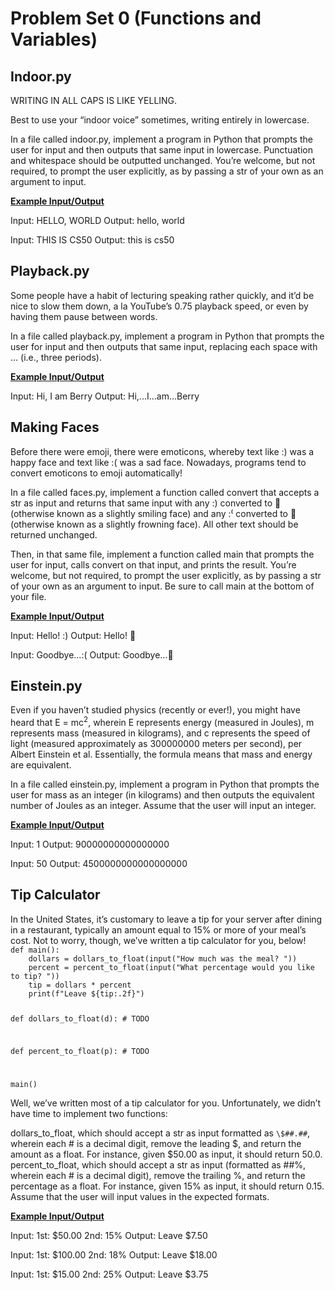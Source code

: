 # Problem Set 0 (Functions and Variables)

<h2> Indoor.py </h2>
WRITING IN ALL CAPS IS LIKE YELLING.

Best to use your “indoor voice” sometimes, writing entirely in lowercase.

In a file called indoor.py, implement a program in Python that prompts the user for input and then outputs that same input in lowercase. Punctuation and whitespace should be outputted unchanged. You’re welcome, but not required, to prompt the user explicitly, as by passing a str of your own as an argument to input.


<strong><u> Example Input/Output </u></strong>

Input: HELLO, WORLD
Output: hello, world

Input: THIS IS CS50
Output: this is cs50


<h2> Playback.py </h2>
Some people have a habit of lecturing speaking rather quickly, and it’d be nice to slow them down, a la YouTube’s 0.75 playback speed, or even by having them pause between words.

In a file called playback.py, implement a program in Python that prompts the user for input and then outputs that same input, replacing each space with ... (i.e., three periods).

<strong><u> Example Input/Output </u></strong>

Input: Hi, I am Berry
Output: Hi,...I...am...Berry

<h2> Making Faces </h2>
Before there were emoji, there were emoticons, whereby text like :&#41; was a happy face and text like :( was a sad face. Nowadays, programs tend to convert emoticons to emoji automatically!

In a file called faces.py, implement a function called convert that accepts a str as input and returns that same input with any :) converted to 🙂 (otherwise known as a slightly smiling face) and any :&#x207D; converted to 🙁 (otherwise known as a slightly frowning face). All other text should be returned unchanged.

Then, in that same file, implement a function called main that prompts the user for input, calls convert on that input, and prints the result. You’re welcome, but not required, to prompt the user explicitly, as by passing a str of your own as an argument to input. Be sure to call main at the bottom of your file.

<strong><u> Example Input/Output </u></strong>

Input: Hello! :&#41;
Output: Hello! 🙂

Input: Goodbye...:(
Output: Goodbye...🙁

<h2> Einstein.py </h2>
Even if you haven’t studied physics (recently or ever!), you might have heard that E = mc<sup>2</sup>, wherein E represents energy (measured in Joules), m represents mass (measured in kilograms), and c represents the speed of light (measured approximately as 300000000 meters per second), per Albert Einstein et al. Essentially, the formula means that mass and energy are equivalent.

In a file called einstein.py, implement a program in Python that prompts the user for mass as an integer (in kilograms) and then outputs the equivalent number of Joules as an integer. Assume that the user will input an integer.

<strong><u> Example Input/Output </u></strong>

Input: 1
Output: 90000000000000000

Input: 50
Output: 4500000000000000000

<h2> Tip Calculator </h2>
In the United States, it’s customary to leave a tip for your server after dining in a restaurant, typically an amount equal to 15% or more of your meal’s cost. Not to worry, though, we’ve written a tip calculator for you, below!
<code>
def main():
    dollars = dollars_to_float(input("How much was the meal? "))
    percent = percent_to_float(input("What percentage would you like to tip? "))
    tip = dollars * percent
    print(f"Leave ${tip:.2f}")


def dollars_to_float(d):
    # TODO


def percent_to_float(p):
    # TODO


main()
</code>

Well, we’ve written most of a tip calculator for you. Unfortunately, we didn’t have time to implement two functions:

dollars_to_float, which should accept a str as input formatted as ```\$##.##```, wherein each # is a decimal digit, remove the leading $, and return the amount as a float. For instance, given $50.00 as input, it should return 50.0.
percent_to_float, which should accept a str as input (formatted as ##%, wherein each # is a decimal digit), remove the trailing %, and return the percentage as a float. For instance, given 15% as input, it should return 0.15.
Assume that the user will input values in the expected formats.

<strong><u> Example Input/Output </u></strong>

Input: 1st: $50.00  2nd: 15%
Output: Leave $7.50

Input: 1st: $100.00 2nd: 18%
Output: Leave $18.00

Input: 1st: $15.00 2nd: 25%
Output: Leave $3.75